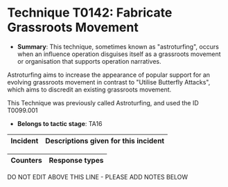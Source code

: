 # Technique T0142: Fabricate Grassroots Movement

* **Summary**: This technique, sometimes known as "astroturfing", occurs when an influence operation disguises itself as a grassroots movement or organisation that supports operation narratives. 

Astroturfing aims to increase the appearance of popular support for an evolving grassroots movement in contrast to "Utilise Butterfly Attacks", which aims to discredit an existing grassroots movement. 

This Technique was previously called Astroturfing, and used the ID T0099.001

* **Belongs to tactic stage**: TA16


| Incident | Descriptions given for this incident |
| -------- | -------------------- |



| Counters | Response types |
| -------- | -------------- |


DO NOT EDIT ABOVE THIS LINE - PLEASE ADD NOTES BELOW